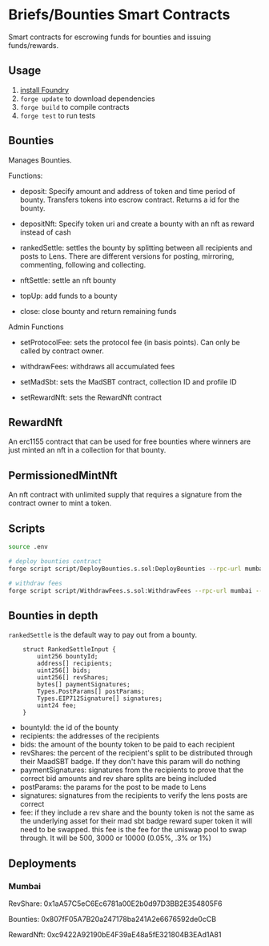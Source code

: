 # Briefs/Bounties Smart Contracts

Smart contracts for escrowing funds for bounties and issuing funds/rewards.

## Usage

1. [install Foundry](https://book.getfoundry.sh/getting-started/installation.html)
2. `forge update` to download dependencies
3. `forge build` to compile contracts
4. `forge test` to run tests

## Bounties

Manages Bounties.

Functions:

- deposit: Specify amount and address of token and time period of bounty. Transfers tokens into escrow contract. Returns a id for the bounty.

- depositNft: Specify token uri and create a bounty with an nft as reward instead of cash

- rankedSettle: settles the bounty by splitting between all recipients and posts to Lens. There are different versions for posting, mirroring, commenting, following and collecting.

- nftSettle: settle an nft bounty

- topUp: add funds to a bounty

- close: close bounty and return remaining funds

Admin Functions

- setProtocolFee: sets the protocol fee (in basis points). Can only be called by contract owner.

- withdrawFees: withdraws all accumulated fees

- setMadSbt: sets the MadSBT contract, collection ID and profile ID

- setRewardNft: sets the RewardNft contract

## RewardNft

An erc1155 contract that can be used for free bounties where winners are just minted an nft in a collection for that bounty.

## PermissionedMintNft

An nft contract with unlimited supply that requires a signature from the contract owner to mint a token.

## Scripts

```bash
source .env

# deploy bounties contract
forge script script/DeployBounties.s.sol:DeployBounties --rpc-url mumbai --broadcast --verify -vvvv

# withdraw fees
forge script script/WithdrawFees.s.sol:WithdrawFees --rpc-url mumbai --broadcast -vvvv
```

## Bounties in depth

`rankedSettle` is the default way to pay out from a bounty.

```
    struct RankedSettleInput {
        uint256 bountyId;
        address[] recipients;
        uint256[] bids;
        uint256[] revShares;
        bytes[] paymentSignatures;
        Types.PostParams[] postParams;
        Types.EIP712Signature[] signatures;
        uint24 fee;
    }
```

- bountyId: the id of the bounty
- recipients: the addresses of the recipients
- bids: the amount of the bounty token to be paid to each recipient
- revShares: the percent of the recipient's split to be distributed through their MaadSBT badge. If they don't have this param will do nothing
- paymentSignatures: signatures from the recipients to prove that the correct bid amounts and rev share splits are being included
- postParams: the params for the post to be made to Lens
- signatures: signatures from the recipients to verify the lens posts are correct
- fee: if they include a rev share and the bounty token is not the same as the underlying asset for their mad sbt badge reward super token it will need to be swapped. this fee is the fee for the uniswap pool to swap through. It will be 500, 3000 or 10000 (0.05%, .3% or 1%)

## Deployments

### Mumbai

RevShare: 0x1aA57C5eC6Ec6781a00E2b0d97D3BB2E354805F6

Bounties: 0x807fF05A7B20a247178ba241A2e6676592de0cCB

RewardNft: 0xc9422A92190bE4F39aE48a5fE321804B3EAd1A81
